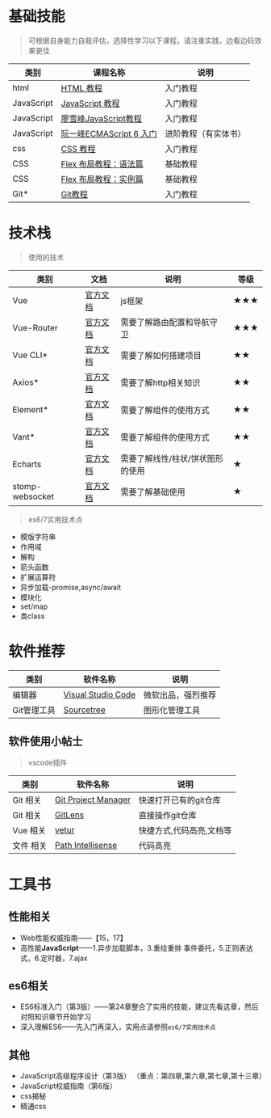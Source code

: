 # 基础技能

> 可根据自身能力自我评估，选择性学习以下课程，请注重实践，边看边码效果更佳

| 类别       | 课程名称  | 说明     |
| ---------- | --------------- | -------- |
| html | [HTML 教程](http://www.w3school.com.cn/html/index.asp) | 入门教程 |
| JavaScript | [JavaScript 教程](http://www.w3school.com.cn/js/index.asp) |入门教程|
| JavaScript | [廖雪峰JavaScript教程](https://www.liaoxuefeng.com/wiki/001434446689867b27157e896e74d51a89c25cc8b43bdb3000) | 入门教程 |
| JavaScript | [阮一峰ECMAScript 6 入门](<http://es6.ruanyifeng.com>)       | 进阶教程（有实体书） |
|css| [CSS 教程](http://www.w3school.com.cn/css/index.asp) | 入门教程 |
| CSS        | [Flex 布局教程：语法篇](http://www.ruanyifeng.com/blog/2015/07/flex-grammar.html) | 基础教程 |
| CSS        | [Flex 布局教程：实例篇](http://www.ruanyifeng.com/blog/2015/07/flex-examples.html) | 基础教程 |
| Git*       | [Git教程](https://www.liaoxuefeng.com/wiki/0013739516305929606dd18361248578c67b8067c8c017b000#0) | 入门教程 |

# 技术栈

> 使用的技术

| 类别       | 文档  | 说明     | 等级 |
| ---------- | --------------- | -------- | -------- |
| Vue        | [官方文档](https://cn.vuejs.org/v2/guide/) | js框架 | ★★★ |
| Vue-Router | [官方文档](https://router.vuejs.org/zh/) | 需要了解路由配置和导航守卫 | ★★★ |
| Vue CLI* | [官方文档](https://cli.vuejs.org/zh/guide/) | 需要了解如何搭建项目 | ★★ |
| Axios* | [官方文档](https://github.com/axios/axios) | 需要了解http相关知识 | ★★ |
| Element* | [官方文档](http://element.eleme.io/#/zh-CN/component/installation) | 需要了解组件的使用方式 | ★★ |
| Vant* | [官方文档](https://vant-contrib.gitee.io/vant/#/zh-CN/) | 需要了解组件的使用方式 | ★★ |
| Echarts | [官方文档](https://echarts.apache.org/zh/index.html) | 需要了解线性/柱状/饼状图形的使用 | ★ |
| stomp-websocket | [官方文档](http://jmesnil.net/stomp-websocket/doc/)| 需要了解基础使用 | ★ |

> es6/7实用技术点

- 模版字符串
- 作用域
- 解构
- 箭头函数
- 扩展运算符
- 异步加载-promise,async/await
- 模块化
- set/map
- 类class


# 软件推荐

| 类别        | 软件名称   | 说明           |
| ----------- | ------------ | -------------- |
| 编辑器      | [Visual Studio Code](https://code.visualstudio.com/) | 微软出品，强烈推荐       |
| Git管理工具 | [Sourcetree](https://www.sourcetreeapp.com/)       | 图形化管理工具 |

## 软件使用小帖士

> vscode插件

| 类别        | 软件名称   | 说明           |
| ----------- | ------------ | -------------- |
| Git 相关 | [Git Project Manager](https://marketplace.visualstudio.com/items?itemName=felipecaputo.git-project-manager) | 快速打开已有的git仓库 |
| Git 相关 | [GitLens](https://marketplace.visualstudio.com/items?itemName=eamodio.gitlens) | 直接操作git仓库 |
| Vue 相关 | [vetur](https://marketplace.visualstudio.com/items?itemName=octref.vetur) | 快捷方式,代码高亮,文档等 |
| 文件 相关 | [Path Intellisense](https://marketplace.visualstudio.com/items?itemName=christian-kohler.path-intellisense) | 代码高亮 |



# 工具书

## 性能相关

- Web性能权威指南——【15，17】
- 高性能**JavaScript**——1.异步加载脚本，3.重绘重排 事件委托，5.正则表达式，6.定时器，7.ajax


## es6相关

- ES6标准入门（第3版）——第24章整合了实用的技能，建议先看这章，然后对照知识章节开始学习
- 深入理解ES6——先入门再深入，实用点请参照`es6/7实用技术点`


## 其他

- JavaScript高级程序设计（第3版） （重点：第四章,第六章,第七章,第十三章）
- JavaScript权威指南（第6版）
- css揭秘
- 精通css
